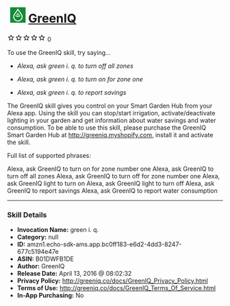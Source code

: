 # &nbsp;<img src="skill_icon" alt="GreenIQ icon" width="36"> [GreenIQ](http://alexa.amazon.com/#skills/amzn1.echo-sdk-ams.app.bc0ff183-e6d2-4dd3-8247-677c5194e47e)
![0 stars](../../images/ic_star_border_black_18dp_1x.png)![0 stars](../../images/ic_star_border_black_18dp_1x.png)![0 stars](../../images/ic_star_border_black_18dp_1x.png)![0 stars](../../images/ic_star_border_black_18dp_1x.png)![0 stars](../../images/ic_star_border_black_18dp_1x.png) 0

To use the GreenIQ skill, try saying...

* *Alexa, ask green i. q. to turn off all zones*

* *Alexa, ask green i. q. to turn on for zone one*

* *Alexa, ask green i. q. to report savings*

The GreenIQ skill gives you control on your Smart Garden Hub from your Alexa app. 
Using the skill you can stop/start irrigation, activate/deactivate lighting in your garden and get information about water savings and water consumption.
To be able to use this skill, please purchase the GreenIQ Smart Garden Hub at http://greeniq.myshopify.com, install it and activate the skill.

Full list of supported phrases:

Alexa, ask GreenIQ to turn on for zone number one
Alexa, ask GreenIQ to turn off all zones
Alexa, ask GreenIQ to turn off for zone number one
Alexa, ask GreenIQ light to turn on
Alexa, ask GreenIQ light to turn off
Alexa, ask GreenIQ to report savings
Alexa, ask GreenIQ to report water consumption

***

### Skill Details

* **Invocation Name:** green i. q.
* **Category:** null
* **ID:** amzn1.echo-sdk-ams.app.bc0ff183-e6d2-4dd3-8247-677c5194e47e
* **ASIN:** B01DWFB1DE
* **Author:** GreenIQ
* **Release Date:** April 13, 2016 @ 08:02:32
* **Privacy Policy:** http://greeniq.co/docs/GreenIQ_Privacy_Policy.html
* **Terms of Use:** http://greeniq.co/docs/GreenIQ_Terms_Of_Service.html
* **In-App Purchasing:** No
